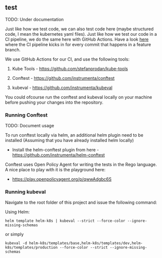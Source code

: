 ## test

TODO: Under documentation

Just like how we test code, we can also test code here (maybe structured code, I mean the kubernetes yaml files). Just like
how we test our code in a CI pipeline, we do the same here with GitHub Actions. Have a look [here](https://github.com/open-electrons/open-electrons-deployments/.github/workflows) where the CI pipeline kicks in
for every commit that happens in a feature branch.

We use GitHub Actions for our CI, and use the following tools:

1. Kube Tools - https://github.com/stefanprodan/kube-tools

2. Conftest - https://github.com/instrumenta/conftest

3. kubeval - https://github.com/instrumenta/kubeval

You could ofcourse run the conftest and kubeval locally on your machine before pushing your changes into the repository.

### Running Conftest

TODO: Document usage

To run conftest locally via helm, an additional helm plugin need to be installed (Assuming that you have already installed helm locally)

- Install the helm-conftest plugin from here - https://github.com/instrumenta/helm-conftest

Conftest uses Open Policy Agent for writing the tests in the Rego language. A nice place to play with it is the playground here:

- https://play.openpolicyagent.org/p/qwwAdgbc6S

### Running kubeval

Navigate to the root folder of this project and issue the following command:

Using Helm:

```
helm template helm-k8s | kubeval --strict --force-color --ignore-missing-schemas
```

or simply

```
kubeval -d helm-k8s/templates/base,helm-k8s/templates/dev,helm-k8s/templates/production --force-color --strict --ignore-missing-schemas
```


